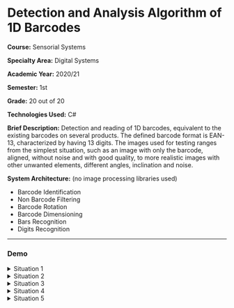 # Detection and Analysis Algorithm of 1D Barcodes

**Course:** Sensorial Systems

**Specialty Area:** Digital Systems

**Academic Year:** 2020/21

**Semester:** 1st

**Grade:** 20 out of 20

**Technologies Used:** C#

**Brief Description:** Detection and reading of 1D barcodes, equivalent to the existing barcodes on several products. The defined barcode format is EAN-13, characterized by having 13 digits. The images used for testing ranges from the simplest situation, such as an image with only the barcode, aligned, without noise and with good quality, to more realistic images with other unwanted elements, different angles, inclination and noise.

**System Architecture:** (no image processing libraries used)
- Barcode Identification
- Non Barcode Filtering
- Barcode Rotation
- Barcode Dimensioning
- Bars Recognition
- Digits Recognition

---

### Demo

<details>
 <summary>Situation 1</summary>

![Situation1](https://user-images.githubusercontent.com/46992334/192892589-902f16e3-5cb5-4cf7-a2d7-e570592dc54d.png)
</details>

<details>
 <summary>Situation 2</summary>

![Situation2](https://user-images.githubusercontent.com/46992334/192892571-f9c9433f-2b4d-4177-85e9-f3d9288d86d5.png)
</details>

<details>
 <summary>Situation 3</summary>

![Situation3](https://user-images.githubusercontent.com/46992334/192892581-3b3a9ed3-27bb-4b5c-8070-4edf5c4b57ef.png)
</details>

<details>
 <summary>Situation 4</summary>

![Situation4](https://user-images.githubusercontent.com/46992334/192892586-cc2e15aa-fb02-47ef-aee1-54a9edec9aa9.png)
</details>

<details>
 <summary>Situation 5</summary>

![Situation5](https://user-images.githubusercontent.com/46992334/192892587-43e4b0ac-1a40-48b5-b90a-ea794d6f63bb.png)
</details>

